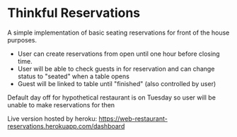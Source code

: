 # Thinkful Reservations
 A simple implementation of basic seating reservations for front of the house purposes.  
 
- User can create reservations from open until one hour before closing time.  
- User will be able to check guests in for reservation and can change status to "seated" when a table opens
- Guest will be linked to table until "finished" (also controlled by user)
 
 Default day off for hypothetical restaurant is on Tuesday so user will be unable to make reservations for then
 
Live version hosted by heroku:
https://web-restaurant-reservations.herokuapp.com/dashboard
